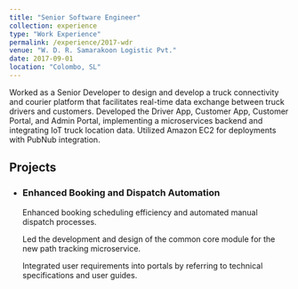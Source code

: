 ```yaml
---
title: "Senior Software Engineer"
collection: experience
type: "Work Experience"
permalink: /experience/2017-wdr
venue: "W. D. R. Samarakoon Logistic Pvt."
date: 2017-09-01
location: "Colombo, SL"
---
```


Worked as a Senior Developer to design and develop a truck connectivity and courier platform that facilitates real-time data exchange between truck drivers and customers. Developed the Driver App, Customer App, Customer Portal, and Admin Portal, implementing a microservices backend and integrating IoT truck location data. Utilized Amazon EC2 for deployments with PubNub integration.

<h2>Projects</h2>

<ul>
  <li>
    <h3>Enhanced Booking and Dispatch Automation</h3>
    <p>Enhanced booking scheduling efficiency and automated manual dispatch processes.</p>
    <p>Led the development and design of the common core module for the new path tracking microservice.</p>
    <p>Integrated user requirements into portals by referring to technical specifications and user guides.</p>
  </li>
</ul>